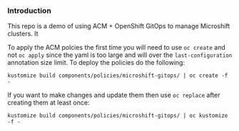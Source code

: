 ### Introduction

This repo is a demo of using ACM + OpenShift GitOps to manage Microshift clusters. It

To apply the ACM polcies the first time you will need to use `oc create` and not `oc apply` since the yaml is too large and will
over the `last-configuration` annotation size limit. To deploy the policies do the following:

```
kustomize build components/policies/microshift-gitops/ | oc create -f -
```

If you want to make changes and update them then use `oc replace` after creating them at least once:

```
kustomize build components/policies/microshift-gitops/ | oc kustomize -f -
```

